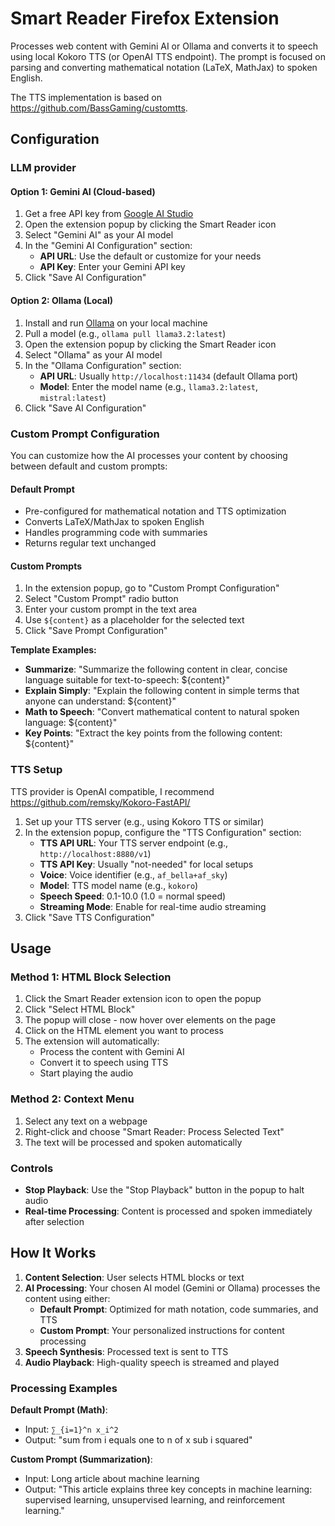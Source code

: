# Smart Reader Firefox Extension

Processes web content with Gemini AI or Ollama and converts it to speech using local Kokoro TTS (or OpenAI TTS endpoint). The prompt is focused on parsing and converting mathematical notation (LaTeX, MathJax) to spoken English.

The TTS implementation is based on https://github.com/BassGaming/customtts.

## Configuration

### LLM provider

#### Option 1: Gemini AI (Cloud-based)

1. Get a free API key from [Google AI Studio](https://aistudio.google.com/apikey)
2. Open the extension popup by clicking the Smart Reader icon
3. Select "Gemini AI" as your AI model
4. In the "Gemini AI Configuration" section:
   - **API URL**: Use the default or customize for your needs
   - **API Key**: Enter your Gemini API key
5. Click "Save AI Configuration"

#### Option 2: Ollama (Local)

1. Install and run [Ollama](https://ollama.ai/) on your local machine
2. Pull a model (e.g., `ollama pull llama3.2:latest`)
3. Open the extension popup by clicking the Smart Reader icon
4. Select "Ollama" as your AI model
5. In the "Ollama Configuration" section:
   - **API URL**: Usually `http://localhost:11434` (default Ollama port)
   - **Model**: Enter the model name (e.g., `llama3.2:latest`, `mistral:latest`)
6. Click "Save AI Configuration"

### Custom Prompt Configuration

You can customize how the AI processes your content by choosing between default and custom prompts:

#### Default Prompt
- Pre-configured for mathematical notation and TTS optimization
- Converts LaTeX/MathJax to spoken English
- Handles programming code with summaries
- Returns regular text unchanged

#### Custom Prompts
1. In the extension popup, go to "Custom Prompt Configuration"
2. Select "Custom Prompt" radio button
3. Enter your custom prompt in the text area
4. Use `${content}` as a placeholder for the selected text
5. Click "Save Prompt Configuration"

**Template Examples:**
- **Summarize**: "Summarize the following content in clear, concise language suitable for text-to-speech: ${content}"
- **Explain Simply**: "Explain the following content in simple terms that anyone can understand: ${content}"
- **Math to Speech**: "Convert mathematical content to natural spoken language: ${content}"
- **Key Points**: "Extract the key points from the following content: ${content}"

### TTS Setup

TTS provider is OpenAI compatible, I recommend https://github.com/remsky/Kokoro-FastAPI/

1. Set up your TTS server (e.g., using Kokoro TTS or similar)
2. In the extension popup, configure the "TTS Configuration" section:
   - **TTS API URL**: Your TTS server endpoint (e.g., `http://localhost:8880/v1`)
   - **TTS API Key**: Usually "not-needed" for local setups
   - **Voice**: Voice identifier (e.g., `af_bella+af_sky`)
   - **Model**: TTS model name (e.g., `kokoro`)
   - **Speech Speed**: 0.1-10.0 (1.0 = normal speed)
   - **Streaming Mode**: Enable for real-time audio streaming
3. Click "Save TTS Configuration"

## Usage

### Method 1: HTML Block Selection

1. Click the Smart Reader extension icon to open the popup
2. Click "Select HTML Block"
3. The popup will close - now hover over elements on the page
4. Click on the HTML element you want to process
5. The extension will automatically:
   - Process the content with Gemini AI
   - Convert it to speech using TTS
   - Start playing the audio

### Method 2: Context Menu

1. Select any text on a webpage
2. Right-click and choose "Smart Reader: Process Selected Text"
3. The text will be processed and spoken automatically

### Controls

- **Stop Playback**: Use the "Stop Playback" button in the popup to halt audio
- **Real-time Processing**: Content is processed and spoken immediately after selection

## How It Works

1. **Content Selection**: User selects HTML blocks or text
2. **AI Processing**: Your chosen AI model (Gemini or Ollama) processes the content using either:
   - **Default Prompt**: Optimized for math notation, code summaries, and TTS
   - **Custom Prompt**: Your personalized instructions for content processing
3. **Speech Synthesis**: Processed text is sent to TTS
4. **Audio Playback**: High-quality speech is streamed and played

### Processing Examples

**Default Prompt (Math)**:
- Input: `∑_{i=1}^n x_i^2`
- Output: "sum from i equals one to n of x sub i squared"

**Custom Prompt (Summarization)**:
- Input: Long article about machine learning
- Output: "This article explains three key concepts in machine learning: supervised learning, unsupervised learning, and reinforcement learning."
